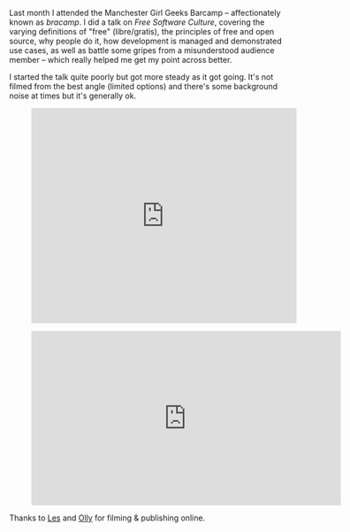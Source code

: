 Last month I attended the Manchester Girl Geeks Barcamp – affectionately known as *bracamp*. I did a
talk on *Free Software Culture*, covering the varying definitions of "free" (libre/gratis), the
principles of free and open source, why people do it, how development is managed and demonstrated
use cases, as well as battle some gripes from a misunderstood audience member – which really helped
me get my point across better.

I started the talk quite poorly but got more steady as it got going. It's not filmed from the best
angle (limited options) and there's some background noise at times but it's generally ok.

<figure class="wp-block-image">
<iframe frameborder="0" height="389" loading="lazy" src="https://docs.google.com/presentation/d/1gn7qcgRGeKnC2vsn56Jj46u0ghk1xb0kRB1bJNOvR3g/embed?start=false&amp;loop=false&amp;delayms=3000" width="480"></iframe>
</figure>

<figure class="wp-block-image">
<iframe width="560" height="315" src="https://www.youtube.com/embed/encStyzRmhA?si=EtlWbFcf_8DuDzP1" title="YouTube video player" frameborder="0" allow="accelerometer; autoplay; clipboard-write; encrypted-media; gyroscope; picture-in-picture; web-share" referrerpolicy="strict-origin-when-cross-origin" allowfullscreen></iframe>
</figure>

Thanks to [Les](http://twitter.com/biglesp) and [Olly](http://twitter.com/ollyclarkdotorg) for
filming & publishing online.